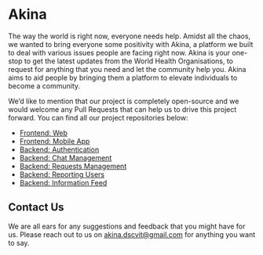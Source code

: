 # Akina

The way the world is right now, everyone needs help. Amidst all the chaos, we wanted to bring everyone some positivity with Akina, a platform we built to deal with various issues people are facing right now. Akina is your one-stop to get the latest updates from the World Health Organisations, to request for anything that you need and let the community help you. Akina aims to aid people by bringing them a platform to elevate individuals to become a community.

We’d like to mention that our project is completely open-source and we would welcome any Pull Requests that can help us to drive this project forward. You can find all our project repositories below:

* [Frontend: Web](https://github.com/GDGVIT/hestia-web)
* [Frontend: Mobile App](https://github.com/GDGVIT/hestia-app)
* [Backend: Authentication](https://github.com/GDGVIT/hestia-auth)
* [Backend: Chat Management](https://github.com/GDGVIT/hestia-chat)
* [Backend: Requests Management](https://github.com/GDGVIT/hestia-requests)
* [Backend: Reporting Users](https://github.com/GDGVIT/hestia-report)
* [Backend: Information Feed](https://github.com/GDGVIT/hestia-info)

## Contact Us
We are all ears for any suggestions and feedback that you might have for us. Please reach out to us on akina.dscvit@gmail.com for anything you want to say.
